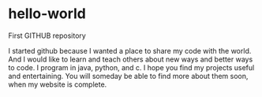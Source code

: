 # hello-world
First GITHUB repository

I started github because I wanted a place to share my code with the world. And I would like to learn and teach others about new ways and better ways to code. I program in java, python, and c. I hope you find my projects useful and entertaining. You will someday be able to find more about them soon, when my website is complete.
